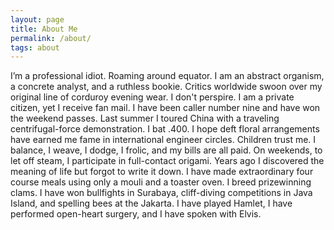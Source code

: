 ```yaml
---
layout: page
title: About Me
permalink: /about/
tags: about
---
```


I’m a professional idiot. Roaming around equator. I am an abstract organism, a concrete analyst, and a ruthless bookie. Critics worldwide swoon over my original line of corduroy evening wear. I don't perspire. I am a private citizen, yet I receive fan mail. I have been caller number nine and have won the weekend passes. Last summer I toured China with a traveling centrifugal-force demonstration. I bat .400. I hope deft floral arrangements have earned me fame in international engineer circles. Children trust me. I balance, I weave, I dodge, I frolic, and my bills are all paid. On weekends, to let off steam, I participate in full-contact origami. Years ago I discovered the meaning of life but forgot to write it down. I have made extraordinary four course meals using only a mouli and a toaster oven. I breed prizewinning clams. I have won bullfights in Surabaya, cliff-diving competitions in Java Island, and spelling bees at the Jakarta. I have played Hamlet, I have performed open-heart surgery, and I have spoken with Elvis.